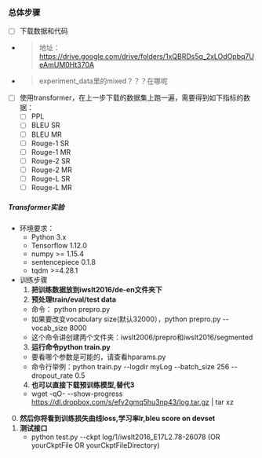 ### 总体步骤
- [ ] 下载数据和代码
-  > 地址：https://drive.google.com/drive/folders/1xQBRDs5q_2xLOdOpbq7UeAmUM0Ht370A
-  > experiment_data里的mixed？？？在哪呢
- [ ] 使用transformer，在上一步下载的数据集上跑一遍，需要得到如下指标的数据：
  - [ ] PPL
  - [ ] BLEU SR
  - [ ] BLEU MR
  - [ ] Rouge-1 SR
  - [ ] Rouge-1 MR
  - [ ] Rouge-2 SR
  - [ ] Rouge-2 MR
  - [ ] Rouge-L SR
  - [ ] Rouge-L MR
##### Transformer实验
- 环境要求：
  - Python 3.x
  - Tensorflow 1.12.0
  - numpy >= 1.15.4
  - sentencepiece 0.1.8
  - tqdm >=4.28.1
- 训练步骤
  1. **把训练数据放到iwslt2016/de-en文件夹下**
  2. **预处理train/eval/test data** 
    - 命令： python prepro.py
    - 如果要改变vocabulary size(默认32000），python prepro.py --vocab_size 8000
    - 这个命令讲创建两个文件夹：iwslt2006/prepro和iwslt2016/segmented
  3. **运行命令python train.py**
    - 要看哪个参数是可能的，请查看hparams.py
    - 命令行举例：python train.py --logdir myLog --batch_size 256 --dropout_rate 0.5
  4. **也可以直接下载预训练模型,替代3**
    - wget -qO- --show-progress https://dl.dropbox.com/s/efv2gmq5hu3np43/log.tar.gz | tar xz
    
 0. **然后你将看到训练损失曲线loss,学习率lr,bleu score on devset**
 1. **测试接口**
    - python test.py --ckpt log/1/iwslt2016_E17L2.78-26078 (OR yourCkptFile OR yourCkptFileDirectory)
